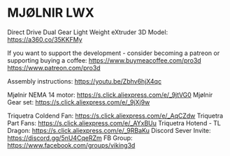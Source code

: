 # MJØLNIR LWX
Direct Drive Dual Gear Light Weight eXtruder
3D Model: https://a360.co/35KKFMy

If you want to support the development - consider becoming a patreon or supporting buying a coffee:
https://www.buymeacoffee.com/pro3d
https://www.patreon.com/pro3d

Assembly instructions: https://youtu.be/Zbhv6hjX4qc

Mjølnir NEMA 14 motor: https://s.click.aliexpress.com/e/_9jtVG0
Mjølnir Gear set: https://s.click.aliexpress.com/e/_9jXj9w

Triquetra Coldend Fan: https://s.click.aliexpress.com/e/_AqCZdw
Triquetra Part Fans: https://s.click.aliexpress.com/e/_AYxBUu
Triquetra Hotend - TL Dragon: https://s.click.aliexpress.com/e/_9RBaKu
Discord Sever Invite: https://discord.gg/5nU4CqeRZm
FB Group: https://www.facebook.com/groups/viking3d
